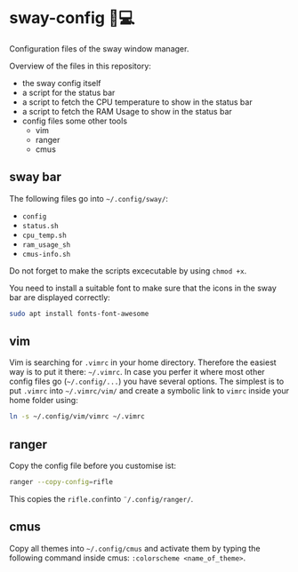 # sway-config :penguin::computer:
Configuration files of the sway window manager. 

Overview of the files in this repository:
- the sway config itself
- a script for the status bar
- a script to fetch the CPU temperature to show in the status bar
- a script to fetch the RAM Usage to show in the status bar
- config files some other tools
  - vim
  - ranger
  - cmus

## sway bar
The following files go into `~/.config/sway/`:
- `config`
- `status.sh`
- `cpu_temp.sh`
- `ram_usage_sh`
- `cmus-info.sh`

Do not forget to make the scripts excecutable by using `chmod +x`. 

You need to install a suitable font to make sure that the icons in the sway bar are displayed correctly:
```bash
sudo apt install fonts-font-awesome
```

## vim
Vim is searching for `.vimrc` in your home directory. Therefore the easiest way is to put it there: `~/.vimrc`. In case you perfer it where most other config files go (`~/.config/...`) you have several options. The simplest is to put `.vimrc` into `~/.vimrc/vim/` and create a symbolic link to `vimrc` inside your home folder using:

```bash
ln -s ~/.config/vim/vimrc ~/.vimrc
```

## ranger
Copy the config file before you customise ist:
```bash
ranger --copy-config=rifle
```
This copies the `rifle.conf`into `¨/.config/ranger/`. 

## cmus

Copy all themes into `~/.config/cmus` and activate them by typing the following command inside cmus: `:colorscheme <name_of_theme>`. 
